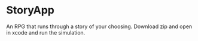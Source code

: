 # StoryApp
An RPG that runs through a story of your choosing. Download zip and open in xcode and run the simulation.
